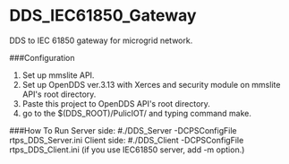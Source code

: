 # DDS_IEC61850_Gateway
DDS to IEC 61850 gateway for microgrid network.

###Configuration
1. Set up mmslite API.
2. Set up OpenDDS ver.3.13 with Xerces and security module on mmslite API's root directory.
3. Paste this project to OpenDDS API's root directory.
4. go to the $(DDS_ROOT)/PulicIOT/ and typing command make.

###How To Run
Server side: #./DDS_Server -DCPSConfigFile rtps_DDS_Server.ini
Client side: #./DDS_Client -DCPSConfigFile rtps_DDS_Client.ini (if you use IEC61850 server, add -m option.)
